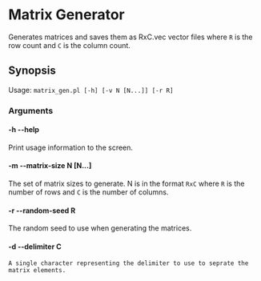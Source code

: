 # Matrix Generator

Generates matrices and saves them as RxC.vec vector files where `R` is the row count and `C` is the column count. 

## Synopsis

Usage: `matrix_gen.pl [-h] [-v N [N...]] [-r R]`

### Arguments
#### -h --help
Print usage information to the screen. 

#### -m --matrix-size N [N...]
The set of matrix sizes to generate. N is in the format `RxC` where `R` is the number of rows and `C` is the number of columns. 

#### -r --random-seed R
The random seed to use when generating the matrices. 


#### -d --delimiter C
    A single character representing the delimiter to use to seprate the matrix elements. 


